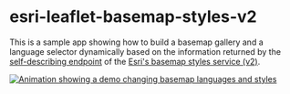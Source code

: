 # esri-leaflet-basemap-styles-v2


This is a sample app showing how to build a basemap gallery and a language selector dynamically based on the information returned by the [self-describing endpoint](https://basemapstyles-api.arcgis.com/arcgis/rest/services/styles/v2/styles/self) of the [Esri's basemap styles service (v2)](https://developers.arcgis.com/rest/basemap-styles/).

[![Animation showing a demo changing basemap languages and styles](./images/esri-leaflet-basemap-styles-v2-demo.gif)](https://youtu.be/KbKbwBQhEnQ)
